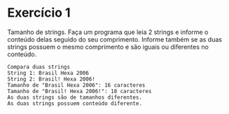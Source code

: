 # Exercício 1

Tamanho de strings. Faça um programa que leia 2 strings e informe o conteúdo delas seguido do seu comprimento. Informe também se as duas strings possuem o mesmo comprimento e são iguais ou diferentes no conteúdo.

```
Compara duas strings
String 1: Brasil Hexa 2006
String 2: Brasil! Hexa 2006!
Tamanho de "Brasil Hexa 2006": 16 caracteres
Tamanho de "Brasil! Hexa 2006!": 18 caracteres
As duas strings são de tamanhos diferentes.
As duas strings possuem conteúdo diferente.
```
